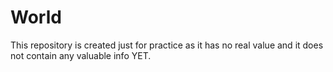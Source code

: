 # World
This repository is created just for practice as it has no real value and it does not contain any valuable info YET.
